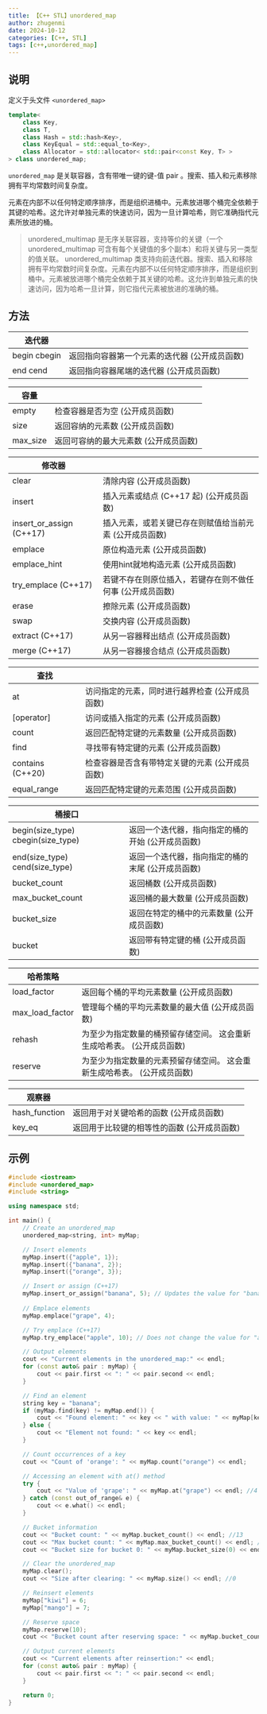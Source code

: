 ```yaml
---
title: 【C++ STL】unordered_map
author: zhugenmi
date: 2024-10-12
categories: [C++, STL]
tags: [c++,unordered_map]
---
```

## 说明

定义于头文件 `<unordered_map>`

```cpp
template<
    class Key,
    class T,
    class Hash = std::hash<Key>,
    class KeyEqual = std::equal_to<Key>,
    class Allocator = std::allocator< std::pair<const Key, T> >
> class unordered_map;
```

`unordered_map` 是关联容器，含有带唯一键的键-值 pair 。搜索、插入和元素移除拥有平均常数时间复杂度。

元素在内部不以任何特定顺序排序，而是组织进桶中。元素放进哪个桶完全依赖于其键的哈希。这允许对单独元素的快速访问，因为一旦计算哈希，则它准确指代元素所放进的桶。

>unordered_multimap 是无序关联容器，支持等价的关键（一个 unordered_multimap 可含有每个关键值的多个副本）和将关键与另一类型的值关联。 unordered_multimap 类支持向前迭代器。搜索、插入和移除拥有平均常数时间复杂度。元素在内部不以任何特定顺序排序，而是组织到桶中。元素被放进哪个桶完全依赖于其关键的哈希。这允许到单独元素的快速访问，因为哈希一旦计算，则它指代元素被放进的准确的桶。



## 方法

| 迭代器        |                                               |
| ------------- | --------------------------------------------- |
| begin  cbegin | 返回指向容器第一个元素的迭代器 (公开成员函数) |
| end  cend     | 返回指向容器尾端的迭代器 (公开成员函数)       |

| 容量     |                                       |
| -------- | ------------------------------------- |
| empty    | 检查容器是否为空 (公开成员函数)       |
| size     | 返回容纳的元素数 (公开成员函数)       |
| max_size | 返回可容纳的最大元素数 (公开成员函数) |

| 修改器                   |                                                           |
| ------------------------ | --------------------------------------------------------- |
| clear                    | 清除内容 (公开成员函数)                                   |
| insert                   | 插入元素或结点 (C++17 起) (公开成员函数)                  |
| insert_or_assign (C++17) | 插入元素，或若关键已存在则赋值给当前元素 (公开成员函数)   |
| emplace                  | 原位构造元素 (公开成员函数)                               |
| emplace_hint             | 使用hint就地构造元素 (公开成员函数)                       |
| try_emplace (C++17)      | 若键不存在则原位插入，若键存在则不做任何事 (公开成员函数) |
| erase                    | 擦除元素 (公开成员函数)                                   |
| swap                     | 交换内容 (公开成员函数)                                   |
| extract (C++17)          | 从另一容器释出结点 (公开成员函数)                         |
| merge (C++17)            | 从另一容器接合结点 (公开成员函数)                         |

| 查找             |                                                 |
| ---------------- | ----------------------------------------------- |
| at               | 访问指定的元素，同时进行越界检查 (公开成员函数) |
| [operator]       | 访问或插入指定的元素 (公开成员函数)             |
| count            | 返回匹配特定键的元素数量 (公开成员函数)         |
| find             | 寻找带有特定键的元素 (公开成员函数)             |
| contains (C++20) | 检查容器是否含有带特定关键的元素 (公开成员函数) |
| equal_range      | 返回匹配特定键的元素范围 (公开成员函数)         |

| 桶接口                              |                                                   |
| ----------------------------------- | ------------------------------------------------- |
| begin(size_type)  cbegin(size_type) | 返回一个迭代器，指向指定的桶的开始 (公开成员函数) |
| end(size_type)  cend(size_type)     | 返回一个迭代器，指向指定的桶的末尾 (公开成员函数) |
| bucket_count                        | 返回桶数 (公开成员函数)                           |
| max_bucket_count                    | 返回桶的最大数量 (公开成员函数)                   |
| bucket_size                         | 返回在特定的桶中的元素数量 (公开成员函数)         |
| bucket                              | 返回带有特定键的桶 (公开成员函数)                 |

| 哈希策略        |                                                              |
| --------------- | ------------------------------------------------------------ |
| load_factor     | 返回每个桶的平均元素数量 (公开成员函数)                      |
| max_load_factor | 管理每个桶的平均元素数量的最大值 (公开成员函数)              |
| rehash          | 为至少为指定数量的桶预留存储空间。  这会重新生成哈希表。 (公开成员函数) |
| reserve         | 为至少为指定数量的元素预留存储空间。  这会重新生成哈希表。 (公开成员函数) |

| 观察器        |                                             |
| ------------- | ------------------------------------------- |
| hash_function | 返回用于对关键哈希的函数 (公开成员函数)     |
| key_eq        | 返回用于比较键的相等性的函数 (公开成员函数) |

## 示例

```cpp
#include <iostream>
#include <unordered_map>
#include <string>

using namespace std;

int main() {
    // Create an unordered_map
    unordered_map<string, int> myMap;

    // Insert elements
    myMap.insert({"apple", 1});
    myMap.insert({"banana", 2});
    myMap.insert({"orange", 3});

    // Insert or assign (C++17)
    myMap.insert_or_assign("banana", 5); // Updates the value for "banana"
    
    // Emplace elements
    myMap.emplace("grape", 4);

    // Try emplace (C++17)
    myMap.try_emplace("apple", 10); // Does not change the value for "apple"

    // Output elements
    cout << "Current elements in the unordered_map:" << endl;
    for (const auto& pair : myMap) {
        cout << pair.first << ": " << pair.second << endl;
    }

    // Find an element
    string key = "banana";
    if (myMap.find(key) != myMap.end()) {
        cout << "Found element: " << key << " with value: " << myMap[key] << endl;
    } else {
        cout << "Element not found: " << key << endl;
    }

    // Count occurrences of a key
    cout << "Count of 'orange': " << myMap.count("orange") << endl;

    // Accessing an element with at() method
    try {
        cout << "Value of 'grape': " << myMap.at("grape") << endl; //4
    } catch (const out_of_range& e) {
        cout << e.what() << endl;
    }

    // Bucket information
    cout << "Bucket count: " << myMap.bucket_count() << endl; //13
    cout << "Max bucket count: " << myMap.max_bucket_count() << endl; //164703072086692425
    cout << "Bucket size for bucket 0: " << myMap.bucket_size(0) << endl; //2

    // Clear the unordered_map
    myMap.clear();
    cout << "Size after clearing: " << myMap.size() << endl; //0

    // Reinsert elements
    myMap["kiwi"] = 6;
    myMap["mango"] = 7;

    // Reserve space
    myMap.reserve(10);
    cout << "Bucket count after reserving space: " << myMap.bucket_count() << endl; //11

    // Output current elements
    cout << "Current elements after reinsertion:" << endl;
    for (const auto& pair : myMap) {
        cout << pair.first << ": " << pair.second << endl;
    }

    return 0;
}
```

